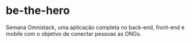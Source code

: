 <h1>be-the-hero</h1>
Semana Omnistack, uma aplicação completa no back-end, front-end e mobile com o objetivo de conectar pessoas as ONGs.






